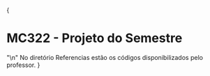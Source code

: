 {
# MC322 - Projeto do Semestre
"\n"
No diretório Referencias estão os códigos disponibilizados pelo professor.
}
